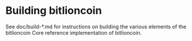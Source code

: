 Building bitlioncoin
=============

See doc/build-*.md for instructions on building the various
elements of the bitlioncoin Core reference implementation of bitlioncoin.
